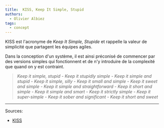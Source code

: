```yaml
---
title:  KISS, Keep It Simple, Stupid
authors:
  - Olivier Albiez
tags:
  - concept
---
```


KISS est l'acronyme de _Keep It Simple, Stupide_ et rappelle la valeur de simplicité que partagent les équipes agiles.

Dans la conception d'un système, il est ainsi préconisé de commencer par des versions simples qui fonctionnent et de n'y introduire de la complexité que quand on y est contraint.



>  _Keep it simple, stupid - Keep it stupidly simple - Keep it simple and stupid - Keep it simple, silly - Keep it small and simple - Keep it sweet and simple - Keep it simple and straightforward - Keep it short and simple - Keep it simple and smart - Keep it strictly simple - Keep it super-simple - Keep it sober and significant - Keep it short and sweet_

---
Sources:

- [KISS]

[KISS]: https://fr.wikipedia.org/wiki/Principe_KISS